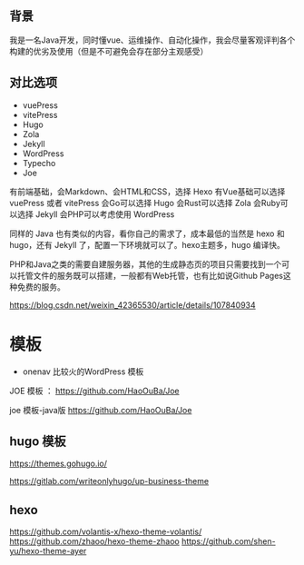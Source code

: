 ## 背景
我是一名Java开发，同时懂vue、运维操作、自动化操作，我会尽量客观评判各个构建的优劣及使用（但是不可避免会存在部分主观感受）

## 对比选项

- vuePress
- vitePress
- Hugo
- Zola
- Jekyll
- WordPress
- Typecho
- Joe

有前端基础，会Markdown、会HTML和CSS，选择 Hexo
有Vue基础可以选择 vuePress 或者 vitePress
会Go可以选择 Hugo
会Rust可以选择 Zola
会Ruby可以选择 Jekyll
会PHP可以考虑使用 WordPress

同样的 Java 也有类似的内容，看你自己的需求了，成本最低的当然是 hexo 和 hugo，还有 Jekyll 了，配置一下环境就可以了。hexo主题多，hugo 编译快。

PHP和Java之类的需要自建服务器，其他的生成静态页的项目只需要找到一个可以托管文件的服务既可以搭建，一般都有Web托管，也有比如说Github Pages这种免费的服务。

https://blog.csdn.net/weixin_42365530/article/details/107840934


# 模板


- onenav 比较火的WordPress 模板


JOE 模板 ： https://github.com/HaoOuBa/Joe 

joe 模板-java版
https://github.com/HaoOuBa/Joe



## hugo 模板

https://themes.gohugo.io/

https://gitlab.com/writeonlyhugo/up-business-theme


## hexo
https://github.com/volantis-x/hexo-theme-volantis/
https://github.com/zhaoo/hexo-theme-zhaoo
https://github.com/shen-yu/hexo-theme-ayer

